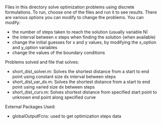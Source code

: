 Files in this directory solve optimization problems using discrete formulations.  To run, choose one of the files and run it to see results.  There are various options you can modify to change the problems.  You can modify:
- the number of steps taken to reach the solution (usually variable N)
- the interval between x steps when finding the solution (when available)
- change the initial guesses for x and y values, by modifying the x_option and y_option variables
- change the values of the boundary conditions

Problems solved and file that solves:
- short_dist_solver.m: Solves the shortest distance from a start to end point using constant size dx interval between steps
- short_dist_var_dx.m: Solves the shortest distance from a start to end point using varied size dx between steps
- short_dist_curv.m: Solves shortest distance from specified start point to unknown end point along specified curve 

External Packages Used:
- globalOutputFcns: used to get optimization steps data

